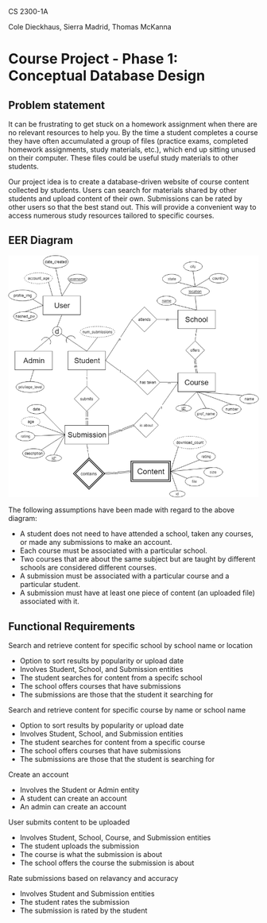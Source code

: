 CS 2300-1A

Cole Dieckhaus, Sierra Madrid, Thomas McKanna

# Course Project - Phase 1: Conceptual Database Design

## Problem statement

It can be frustrating to get stuck on a homework assignment when there are no 
relevant resources to help you. By the time a student completes a course they 
have often accumulated a group of files (practice exams, completed homework 
assignments, study materials, etc.), which end up sitting unused on their computer. 
These files could be useful study materials to other students.

Our project idea is to create a database-driven website of course content
collected by students. Users can search for materials shared by other students 
and upload content of their own. Submissions can be rated by other users so that the 
best stand out. This will provide a convenient way to access numerous study 
resources tailored to specific courses.


## EER Diagram

![DB Diagram](phase_one.png)

The following assumptions have been made with regard to the above diagram:

* A student does not need to have attended a school, taken any courses, or made any submissions to make an account.
* Each course must be associated with a particular school.
* Two courses that are about the same subject but are taught by different schools are considered different courses.
* A submission must be associated with a particular course and a particular student.
* A submission must have at least one piece of content (an uploaded file) associated with it.

## Functional Requirements

Search and retrieve content for specific school by school name or location
* Option to sort results by popularity or upload date
* Involves Student, School, and Submission entities
* The student searches for content from a specifc school
* The school offers courses that have submissions
* The submissions are those that the student it searching for

Search and retrieve content for specific course by name or school name
* Option to sort results by popularity or upload date
* Involves Student, School, and Submission entities
* The student searches for content from a specific course
* The school offers courses that have submissions
* The submissions are those that the student is searching for

Create an account
* Involves the Student or Admin entity
* A student can create an account
* An admin can create an account

User submits content to be uploaded
* Involves Student, School, Course, and Submission entities
* The student uploads the submission
* The course is what the submission is about
* The school offers the course the submission is about

Rate submissions based on relavancy and accuracy 
* Involves Student and Submission entities
* The student rates the submission
* The submission is rated by the student
